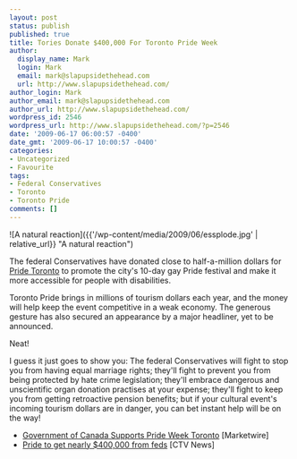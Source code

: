 ```yaml
---
layout: post
status: publish
published: true
title: Tories Donate $400,000 For Toronto Pride Week
author:
  display_name: Mark
  login: Mark
  email: mark@slapupsidethehead.com
  url: http://www.slapupsidethehead.com/
author_login: Mark
author_email: mark@slapupsidethehead.com
author_url: http://www.slapupsidethehead.com/
wordpress_id: 2546
wordpress_url: http://www.slapupsidethehead.com/?p=2546
date: '2009-06-17 06:00:57 -0400'
date_gmt: '2009-06-17 10:00:57 -0400'
categories:
- Uncategorized
- Favourite
tags:
- Federal Conservatives
- Toronto
- Toronto Pride
comments: []
---
```

![A natural reaction]({{'/wp-content/media/2009/06/essplode.jpg' | relative_url}} "A natural reaction")

The federal Conservatives have donated close to half-a-million dollars for [Pride Toronto](http://www.pridetoronto.com/ "Mind the exploded heads") to promote the city's 10-day gay Pride festival and make it more accessible for people with disabilities.

Toronto Pride brings in millions of tourism dollars each year, and the money will help keep the event competitive in a weak economy. The generous gesture has also secured an appearance by a major headliner, yet to be announced.

Neat!

I guess it just goes to show you: The federal Conservatives will fight to stop you from having equal marriage rights; they'll fight to prevent you from being protected by hate crime legislation; they'll embrace dangerous and unscientific organ donation practises at your expense; they'll fight to keep you from getting retroactive pension benefits; but if your cultural event's incoming tourism dollars are in danger, you can bet instant help will be on the way!

- [Government of Canada Supports Pride Week Toronto](http://www.marketwire.com/press-release/Government-Of-Canada-1003893.html) [Marketwire]
- [Pride to get nearly $400,000 from feds](http://toronto.ctv.ca/servlet/an/local/CTVNews/20090615/pride_funding_090615/20090615/?hub=TorontoNewHome) [CTV News]

